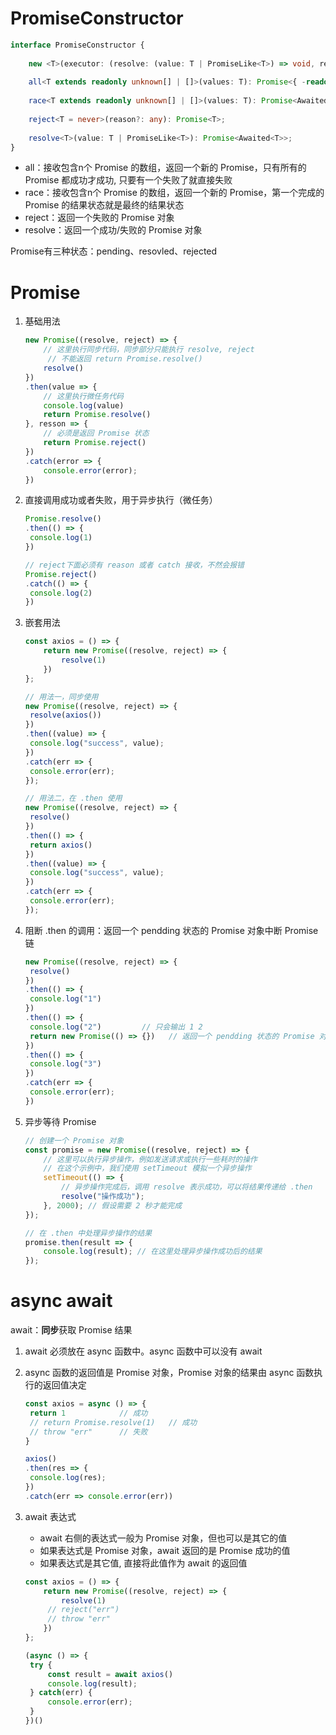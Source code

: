 # PromiseConstructor

```typescript
interface PromiseConstructor {
    
    new <T>(executor: (resolve: (value: T | PromiseLike<T>) => void, reject: (reason?: any) => void) => void): Promise<T>;
    
    all<T extends readonly unknown[] | []>(values: T): Promise<{ -readonly [P in keyof T]: Awaited<T[P]> }>;
    
    race<T extends readonly unknown[] | []>(values: T): Promise<Awaited<T[number]>>;
    
    reject<T = never>(reason?: any): Promise<T>;
    
    resolve<T>(value: T | PromiseLike<T>): Promise<Awaited<T>>;
}
```

- all：接收包含n个 Promise 的数组，返回一个新的 Promise，只有所有的 Promise 都成功才成功, 只要有一个失败了就直接失败
- race：接收包含n个 Promise 的数组，返回一个新的 Promise，第一个完成的 Promise 的结果状态就是最终的结果状态
- reject：返回一个失败的 Promise 对象
- resolve：返回一个成功/失败的 Promise 对象

Promise有三种状态：pending、resovled、rejected



# Promise

1. 基础用法

   ```javascript
   new Promise((resolve, reject) => {
       // 这里执行同步代码，同步部分只能执行 resolve, reject
    	// 不能返回 return Promise.resolve()
       resolve()
   })
   .then(value => {
       // 这里执行微任务代码
       console.log(value)
       return Promise.resolve()
   }, resson => {
       // 必须是返回 Promise 状态
       return Promise.reject()
   })
   .catch(error => {
       console.error(error);
   })
   ```

2. 直接调用成功或者失败，用于异步执行（微任务）

   ```javascript
   Promise.resolve()
   .then(() => {
   	console.log(1)
   })
   
   // reject下面必须有 reason 或者 catch 接收，不然会报错
   Promise.reject()
   .catch(() => {
   	console.log(2)
   })
   ```

3. 嵌套用法

   ```javascript
   const axios = () => {
       return new Promise((resolve, reject) => {
           resolve(1)
       })
   };
   
   // 用法一，同步使用
   new Promise((resolve, reject) => {
   	resolve(axios())
   })
   .then((value) => {
   	console.log("success", value);
   })
   .catch(err => {
   	console.error(err);
   });
   
   // 用法二，在 .then 使用
   new Promise((resolve, reject) => {
   	resolve()
   })
   .then(() => {
   	return axios()
   })
   .then((value) => {
   	console.log("success", value);
   })
   .catch(err => {
   	console.error(err);
   });
   ```

4. 阻断 .then 的调用：返回一个 pendding 状态的 Promise 对象中断 Promise 链

   ```javascript
   new Promise((resolve, reject) => {
   	resolve()
   })
   .then(() => {
   	console.log("1")
   })
   .then(() => {
   	console.log("2")         // 只会输出 1 2
   	return new Promise(() => {})   // 返回一个 pendding 状态的 Promise 对象
   })
   .then(() => {
   	console.log("3")
   })
   .catch(err => {
   	console.error(err);
   })
   ```

5. 异步等待 Promise

   ```javascript
   // 创建一个 Promise 对象
   const promise = new Promise((resolve, reject) => {
       // 这里可以执行异步操作，例如发送请求或执行一些耗时的操作
       // 在这个示例中，我们使用 setTimeout 模拟一个异步操作
       setTimeout(() => {
           // 异步操作完成后，调用 resolve 表示成功，可以将结果传递给 .then
           resolve("操作成功");
       }, 2000); // 假设需要 2 秒才能完成
   });
   
   // 在 .then 中处理异步操作的结果
   promise.then(result => {
       console.log(result); // 在这里处理异步操作成功后的结果
   });
   ```

   



# async await

await：**同步**获取 Promise 结果

1. await 必须放在 async 函数中。async 函数中可以没有 await

2. async 函数的返回值是 Promise 对象，Promise 对象的结果由 async 函数执行的返回值决定

   ```javascript
   const axios = async () => {
   	return 1            // 成功
   	// return Promise.resolve(1)   // 成功
   	// throw "err"      // 失败
   }
   
   axios()
   .then(res => {
   	console.log(res);
   })
   .catch(err => console.error(err))
   ```

3. await 表达式

   -  await 右侧的表达式一般为 Promise 对象，但也可以是其它的值
   - 如果表达式是 Promise 对象，await 返回的是 Promise 成功的值
   - 如果表达式是其它值, 直接将此值作为 await 的返回值

   ```javascript
   const axios = () => {
       return new Promise((resolve, reject) => {
           resolve(1)
   		// reject("err")
   		// throw "err"
       })
   };
   
   (async () => {
   	try {
   		const result = await axios()
   		console.log(result);
   	} catch(err) {
   		console.error(err);
   	}
   })()
   ```

   

   